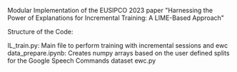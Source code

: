 Modular Implementation of the EUSIPCO 2023 paper "Harnessing the Power of Explanations for Incremental Training: A LIME-Based Approach"

Structure of the Code:

IL_train.py: Main file to perform training with incremental sessions and ewc
data_prepare.ipynb: Creates numpy arrays based on the user defined splits for the Google Speech Commands dataset
ewc.py
